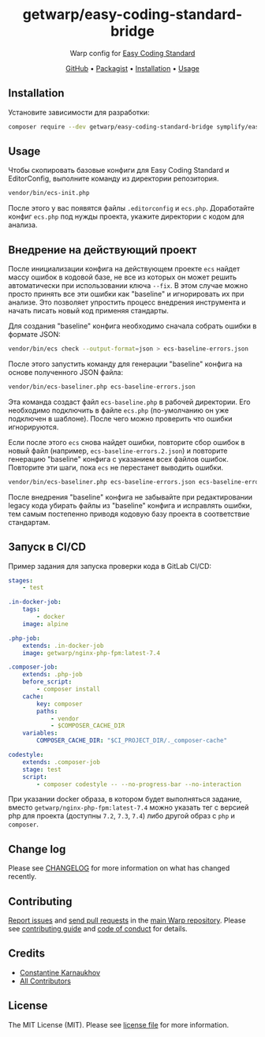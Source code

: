 <div align="center">

# getwarp/easy-coding-standard-bridge

Warp config for [Easy Coding Standard][link-ecs]

[GitHub][link-github] •
[Packagist][link-packagist] •
[Installation](#installation) •
[Usage](#usage)

</div>

## Installation

Установите зависимости для разработки:

```bash
composer require --dev getwarp/easy-coding-standard-bridge symplify/easy-coding-standard symfony/var-exporter
```

## Usage

Чтобы скопировать базовые конфиги для Easy Coding Standard и EditorConfig, выполните команду из директории репозитория.

```bash
vendor/bin/ecs-init.php
```

После этого у вас появятся файлы `.editorconfig` и `ecs.php`. Доработайте конфиг `ecs.php` под нужды проекта, укажите
директории с кодом для анализа.

## Внедрение на действующий проект

После инициализации конфига на действующем проекте `ecs` найдет массу ошибок в кодовой базе, не все из которых он может
решить автоматически при использовании ключа `--fix`. В этом случае можно просто принять все эти ошибки как "baseline"
и игнорировать их при анализе. Это позволяет упростить процесс внедрения инструмента и начать писать новый код применяя
стандарты.

Для создания "baseline" конфига необходимо сначала собрать ошибки в формате JSON:

```bash
vendor/bin/ecs check --output-format=json > ecs-baseline-errors.json
```

После этого запустить команду для генерации "baseline" конфига на основе полученного JSON файла:

```bash
vendor/bin/ecs-baseliner.php ecs-baseline-errors.json
```

Эта команда создаст файл `ecs-baseline.php` в рабочей директории. Его необходимо подключить в файле `ecs.php`
(по-умолчанию он уже подключен в шаблоне). После чего можно проверить что ошибки игнорируются.

Если после этого `ecs` снова найдет ошибки, повторите сбор ошибок в новый файл (например, `ecs-baseline-errors.2.json`)
и повторите генерацию "baseline" конфига с указанием всех файлов ошибок. Повторите эти шаги, пока `ecs` не перестанет
выводить ошибки.

```bash
vendor/bin/ecs-baseliner.php ecs-baseline-errors.json ecs-baseline-errors.2.json
```

После внедрения "baseline" конфига не забывайте при редактировании legacy кода убирать файлы из "baseline" конфига и
исправлять ошибки, тем самым постепенно приводя кодовую базу проекта в соответствие стандартам.

## Запуск в CI/CD

Пример задания для запуска проверки кода в GitLab CI/CD:

```yml
stages:
    - test

.in-docker-job:
    tags:
        - docker
    image: alpine

.php-job:
    extends: .in-docker-job
    image: getwarp/nginx-php-fpm:latest-7.4

.composer-job:
    extends: .php-job
    before_script:
        - composer install
    cache:
        key: composer
        paths:
            - vendor
            - $COMPOSER_CACHE_DIR
    variables:
        COMPOSER_CACHE_DIR: "$CI_PROJECT_DIR/._composer-cache"

codestyle:
    extends: .composer-job
    stage: test
    script:
        - composer codestyle -- --no-progress-bar --no-interaction
```

При указании docker образа, в котором будет выполняться задание, вместо `getwarp/nginx-php-fpm:latest-7.4` можно
указать тег с версией php для проекта (доступны `7.2`, `7.3`, `7.4`) либо другой образ с `php` и `composer`.

## Change log

Please see [CHANGELOG](CHANGELOG.md) for more information on what has changed recently.

## Contributing

[Report issues][link-issues] and [send pull requests][link-pulls] in the [main Warp repository][link-monorepo]. Please
see [contributing guide][link-contributing] and [code of conduct][link-code-of-conduct] for details.

## Credits

- [Constantine Karnaukhov][link-author]
- [All Contributors][link-contributors]

## License

The MIT License (MIT). Please see [license file](LICENSE.md) for more information.

[link-github]: https://github.com/getwarp/easy-coding-standard-bridge
[link-packagist]: https://packagist.org/packages/getwarp/easy-coding-standard-bridge
[link-author]: https://github.com/hustlahusky
[link-contributors]: ../../contributors
[link-monorepo]: https://github.com/getwarp/warp
[link-issues]: https://github.com/getwarp/warp/issues
[link-pulls]: https://github.com/getwarp/warp/pulls
[link-contributing]: https://github.com/getwarp/warp/blob/3.1.x/CONTRIBUTING.md
[link-code-of-conduct]: https://github.com/getwarp/.github/blob/main/CODE_OF_CONDUCT.md
[link-ecs]: https://github.com/symplify/easy-coding-standard
